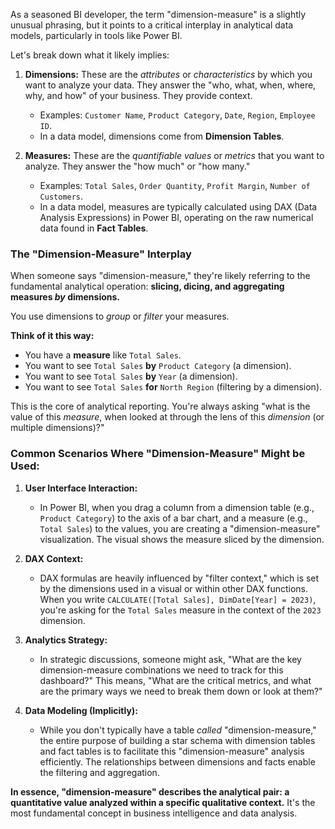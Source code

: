 As a seasoned BI developer, the term "dimension-measure" is a slightly unusual phrasing, but it points to a critical interplay in analytical data models, particularly in tools like Power BI.

Let's break down what it likely implies:

1.  **Dimensions:** These are the *attributes* or *characteristics* by which you want to analyze your data. They answer the "who, what, when, where, why, and how" of your business. They provide context.
    * Examples: `Customer Name`, `Product Category`, `Date`, `Region`, `Employee ID`.
    * In a data model, dimensions come from **Dimension Tables**.

2.  **Measures:** These are the *quantifiable values* or *metrics* that you want to analyze. They answer the "how much" or "how many."
    * Examples: `Total Sales`, `Order Quantity`, `Profit Margin`, `Number of Customers`.
    * In a data model, measures are typically calculated using DAX (Data Analysis Expressions) in Power BI, operating on the raw numerical data found in **Fact Tables**.

### The "Dimension-Measure" Interplay

When someone says "dimension-measure," they're likely referring to the fundamental analytical operation: **slicing, dicing, and aggregating measures *by* dimensions.**

You use dimensions to *group* or *filter* your measures.

**Think of it this way:**

* You have a **measure** like `Total Sales`.
* You want to see `Total Sales` **by** `Product Category` (a dimension).
* You want to see `Total Sales` **by** `Year` (a dimension).
* You want to see `Total Sales` **for** `North Region` (filtering by a dimension).

This is the core of analytical reporting. You're always asking "what is the value of this *measure*, when looked at through the lens of this *dimension* (or multiple dimensions)?"

### Common Scenarios Where "Dimension-Measure" Might be Used:

1.  **User Interface Interaction:**
    * In Power BI, when you drag a column from a dimension table (e.g., `Product Category`) to the axis of a bar chart, and a measure (e.g., `Total Sales`) to the values, you are creating a "dimension-measure" visualization. The visual shows the measure sliced by the dimension.

2.  **DAX Context:**
    * DAX formulas are heavily influenced by "filter context," which is set by the dimensions used in a visual or within other DAX functions. When you write `CALCULATE([Total Sales], DimDate[Year] = 2023)`, you're asking for the `Total Sales` measure in the context of the `2023` dimension.

3.  **Analytics Strategy:**
    * In strategic discussions, someone might ask, "What are the key dimension-measure combinations we need to track for this dashboard?" This means, "What are the critical metrics, and what are the primary ways we need to break them down or look at them?"

4.  **Data Modeling (Implicitly):**
    * While you don't typically have a table *called* "dimension-measure," the entire purpose of building a star schema with dimension tables and fact tables is to facilitate this "dimension-measure" analysis efficiently. The relationships between dimensions and facts enable the filtering and aggregation.

**In essence, "dimension-measure" describes the analytical pair: a quantitative value analyzed within a specific qualitative context.** It's the most fundamental concept in business intelligence and data analysis.